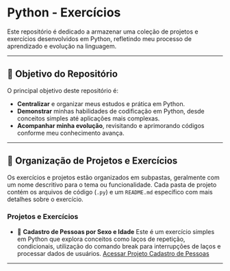 # Python - Exercícios

Este repositório é dedicado a armazenar uma coleção de projetos e exercícios desenvolvidos em Python, refletindo meu processo de aprendizado e evolução na linguagem.

---

## 🎯 Objetivo do Repositório

O principal objetivo deste repositório é:
* **Centralizar** e organizar meus estudos e prática em Python.
* **Demonstrar** minhas habilidades de codificação em Python, desde conceitos simples até aplicações mais complexas.
* **Acompanhar minha evolução**, revisitando e aprimorando códigos conforme meu conhecimento avança.

---

## 📁 Organização de Projetos e Exercícios

Os exercícios e projetos estão organizados em subpastas, geralmente com um nome descritivo para o tema ou funcionalidade. Cada pasta de projeto contém os arquivos de código (`.py`) e um `README.md` específico com mais detalhes sobre o exercício.

### Projetos e Exercícios

* 👥 **Cadastro de Pessoas por Sexo e Idade**
    Este é um exercício simples em Python que explora conceitos como laços de repetição, condicionais, utilização do comando break para interrupções de laços e processar dados de usuários.
    [Acessar Projeto Cadastro de Pessoas](Sexo_Idade/)
---
